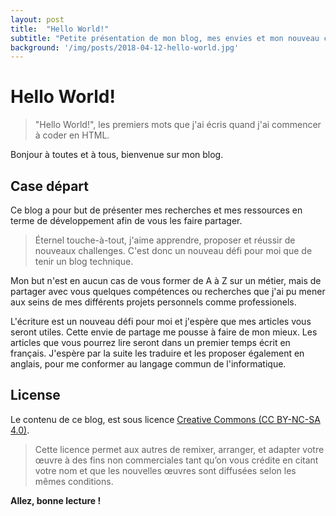 ```yaml
---
layout: post
title:  "Hello World!"
subtitle: "Petite présentation de mon blog, mes envies et mon nouveau challenge !"
background: '/img/posts/2018-04-12-hello-world.jpg'
---
```


# Hello World!

> "Hello World!", les premiers mots que j'ai écris quand j'ai commencer à coder en HTML.

Bonjour à toutes et à tous, bienvenue sur mon blog. 

## Case départ


Ce blog a pour but de présenter mes recherches et mes ressources en terme de développement afin de vous les faire partager.

> Éternel touche-à-tout, j'aime apprendre, proposer et réussir de nouveaux challenges. C'est donc un nouveau défi pour moi que de tenir un blog technique.

Mon but n'est en aucun cas de vous former de A à Z sur un métier, mais de partager avec vous quelques compétences ou recherches que j'ai pu mener aux seins de mes différents projets personnels comme professionels.

L'écriture est un nouveau défi pour moi et j'espère que mes articles vous seront utiles. Cette envie de partage me pousse à faire de mon mieux. 
Les articles que vous pourrez lire seront dans un premier temps écrit en français. 
J'espère par la suite les traduire et les proposer également en anglais, pour me conformer au langage commun de l'informatique.

## License

Le contenu de ce blog, est sous licence [Creative Commons (CC BY-NC-SA 4.0)](https://creativecommons.org/licenses/by-nc-sa/4.0/).

> Cette licence permet aux autres de remixer, arranger, et adapter votre œuvre à des fins non commerciales tant qu’on vous crédite en citant votre nom et que les nouvelles œuvres sont diffusées selon les mêmes conditions.

**Allez, bonne lecture !**